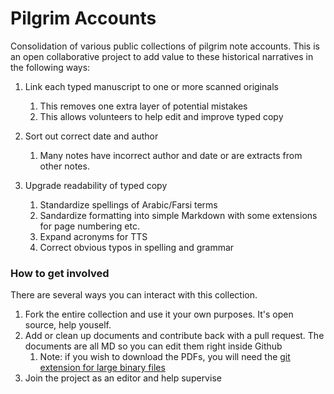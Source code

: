 # Pilgrim Accounts
Consolidation of various public collections of pilgrim note accounts. This is an open collaborative project to add value to these historical narratives in the following ways:

1. Link each typed manuscript to one or more scanned originals
    1. This removes one extra layer of potential mistakes
    1. This allows volunteers to help edit and improve typed copy

2. Sort out correct date and author 
    1. Many notes have incorrect author and date or are extracts from other notes. 

3. Upgrade readability of typed copy 
    1. Standardize spellings of Arabic/Farsi terms
    1. Sandardize formatting into simple Markdown with some extensions for page numbering etc.
    1. Expand acronyms for TTS
    1. Correct obvious typos in spelling and grammar
  
### How to get involved
There are several ways you can interact with this collection.

1. Fork the entire collection and use it your own purposes. It's open source, help youself.
2. Add or clean up documents and contribute back with a pull request. The documents are all MD so you can edit them right inside Github
    1. Note: if you wish to download the PDFs, you will need the [git extension for large binary files](https://git-lfs.github.com/) 
3. Join the project as an editor and help supervise 


  
